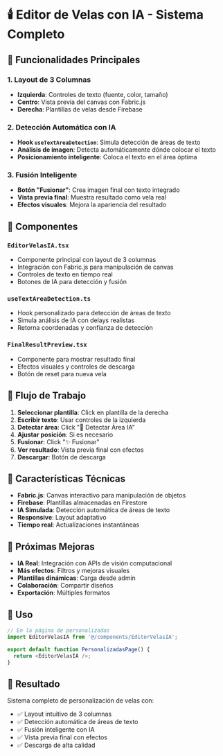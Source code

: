 # 🕯️ Editor de Velas con IA - Sistema Completo

## 🎯 Funcionalidades Principales

### 1. **Layout de 3 Columnas**
- **Izquierda**: Controles de texto (fuente, color, tamaño)
- **Centro**: Vista previa del canvas con Fabric.js
- **Derecha**: Plantillas de velas desde Firebase

### 2. **Detección Automática con IA**
- **Hook `useTextAreaDetection`**: Simula detección de áreas de texto
- **Análisis de imagen**: Detecta automáticamente dónde colocar el texto
- **Posicionamiento inteligente**: Coloca el texto en el área óptima

### 3. **Fusión Inteligente**
- **Botón "Fusionar"**: Crea imagen final con texto integrado
- **Vista previa final**: Muestra resultado como vela real
- **Efectos visuales**: Mejora la apariencia del resultado

## 🔧 Componentes

### `EditorVelasIA.tsx`
- Componente principal con layout de 3 columnas
- Integración con Fabric.js para manipulación de canvas
- Controles de texto en tiempo real
- Botones de IA para detección y fusión

### `useTextAreaDetection.ts`
- Hook personalizado para detección de áreas de texto
- Simula análisis de IA con delays realistas
- Retorna coordenadas y confianza de detección

### `FinalResultPreview.tsx`
- Componente para mostrar resultado final
- Efectos visuales y controles de descarga
- Botón de reset para nueva vela

## 🚀 Flujo de Trabajo

1. **Seleccionar plantilla**: Click en plantilla de la derecha
2. **Escribir texto**: Usar controles de la izquierda
3. **Detectar área**: Click "🎯 Detectar Área IA"
4. **Ajustar posición**: Si es necesario
5. **Fusionar**: Click "✨ Fusionar"
6. **Ver resultado**: Vista previa final con efectos
7. **Descargar**: Botón de descarga

## 🎨 Características Técnicas

- **Fabric.js**: Canvas interactivo para manipulación de objetos
- **Firebase**: Plantillas almacenadas en Firestore
- **IA Simulada**: Detección automática de áreas de texto
- **Responsive**: Layout adaptativo
- **Tiempo real**: Actualizaciones instantáneas

## 🔮 Próximas Mejoras

- **IA Real**: Integración con APIs de visión computacional
- **Más efectos**: Filtros y mejoras visuales
- **Plantillas dinámicas**: Carga desde admin
- **Colaboración**: Compartir diseños
- **Exportación**: Múltiples formatos

## 📱 Uso

```typescript
// En la página de personalizadas
import EditorVelasIA from '@/components/EditorVelasIA';

export default function PersonalizadasPage() {
  return <EditorVelasIA />;
}
```

## 🎯 Resultado

Sistema completo de personalización de velas con:
- ✅ Layout intuitivo de 3 columnas
- ✅ Detección automática de áreas de texto
- ✅ Fusión inteligente con IA
- ✅ Vista previa final con efectos
- ✅ Descarga de alta calidad
